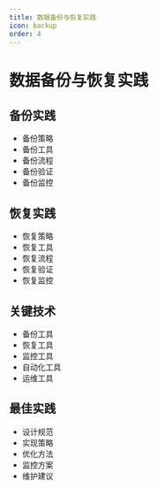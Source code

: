 ```yaml
---
title: 数据备份与恢复实践
icon: backup
order: 4
---
```


# 数据备份与恢复实践

## 备份实践
- 备份策略
- 备份工具
- 备份流程
- 备份验证
- 备份监控

## 恢复实践
- 恢复策略
- 恢复工具
- 恢复流程
- 恢复验证
- 恢复监控

## 关键技术
- 备份工具
- 恢复工具
- 监控工具
- 自动化工具
- 运维工具

## 最佳实践
- 设计规范
- 实现策略
- 优化方法
- 监控方案
- 维护建议
